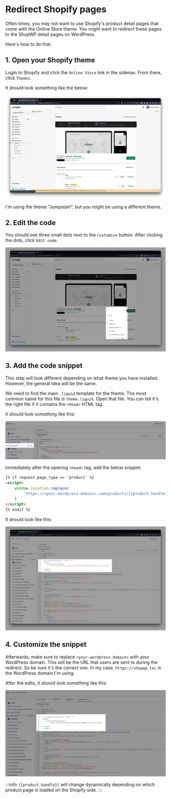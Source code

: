 # Redirect Shopify pages

Often times, you may not want to use Shopify's product detail pages that come with the Online Store theme. You might want to redirect these pages to the ShopWP detail pages on WordPress.

Here's how to do that.

## 1. Open your Shopify theme

Login to Shopify and click the `Online Store` link in the sidenav. From there, click `Themes`.

It should look something like the below:

![Your Shopify theme](./assets/redirecting-to-wordpress/theme.jpg)

I'm using the theme "Jumpstart", but you might be using a different theme.

## 2. Edit the code

You should see three small dots next to the `Customize` button. After clicking the dots, click `Edit code`.

![Editing the Shopify Liquid template](./assets/redirecting-to-wordpress/theme-edit-code.jpg)

## 3. Add the code snippet

This step will look different depending on what theme you have installed. However, the general idea will be the same.

We need to find the main `.liquid` template for the theme. The most common name for this file is `theme.liquid`. Open that file. You can tell it's the right file if it contains the `<head>` HTML tag.

It should look something like this:

![Editing the Shopify Liquid template](./assets/redirecting-to-wordpress/finding-themeliquid.jpg)

Immediately after the opening `<head>` tag, add the below snippet:

```html
{% if request.page_type == 'product' %}
<script>
	window.location.replace(
		'https://<your-wordpress-domain>.com/products/{{product.handle}}/?utm_source=shop'
	)
</script>
{% endif %}
```

It should look like this:

![Editing the Shopify Liquid template](./assets/redirecting-to-wordpress/first-copy-paste.jpg)

## 4. Customize the snippet

Afterwards, make sure to replace `<your-wordpress-domain>` with your WordPress domain. This will be the URL that users are sent to during the redirect. So be sure it's the correct one. In my case, `https://shopwp.loc` is the WordPress domain I'm using.

After the edits, it should look something like this:

![Editing the Shopify Liquid template](./assets/redirecting-to-wordpress/liquid-template-edit.jpg)

:::info
`{{product.handle}}` will change dynamically depending on which product page is loaded on the Shopify side.
:::
